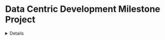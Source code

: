 # Data Centric Development Milestone Project
<details><summary>Details</summary>
- The aim of this project is to build a data-driven web application that allows users to store and access cooking recipes.
- Users will be able to add, edit and delete recipes.
- Recipes stored will be grouped base on their attributes such as cuisines, country of origin, allergens, ingredients, etc. Such groups will be clickable to reveal recipes that fall into their respective categories.
- On top of basic grouping, users will also be able to search for recipes.
- The application will provide user registeration and authentication for better security. (i.e. users can only edit or delete recipes they created)

## Change Log